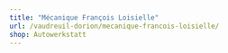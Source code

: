 ```yaml
---
title: "Mécanique François Loisielle"
url: /vaudreuil-dorion/mecanique-francois-loisielle/
shop: Autowerkstatt
---
```

